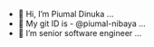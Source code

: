 - 👋 Hi, I’m Piumal Dinuka ...
- 👋 My git ID is - @piumal-nibaya ...
- 🌱 I’m senior software engineer ...
<!---
piumal-nibaya/piumal-nibaya is a ✨ special ✨ repository because its `README.md` (this file) appears on your GitHub profile.
You can click the Preview link to take a look at your changes.
--->
